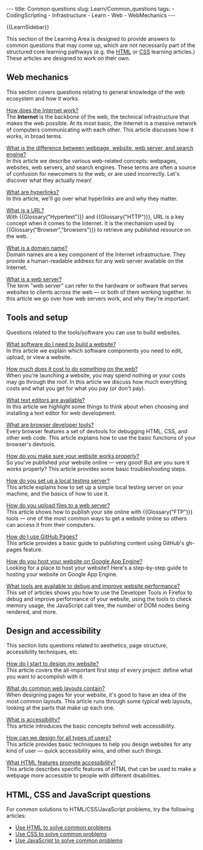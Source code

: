--- title: Common questions slug: Learn/Common_questions tags: - CodingScripting - Infrastructure - Learn - Web - WebMechanics ---

{{LearnSidebar}}

This section of the Learning Area is designed to provide answers to common questions that may come up, which are not necessarily part of the structured core learning pathways (e.g. the [HTML](/en-US/docs/Learn/HTML) or [CSS](/en-US/docs/Learn/CSS) learning articles.) These articles are designed to work on their own.

## Web mechanics

This section covers questions relating to general knowledge of the web ecosystem and how it works.

[How does the Internet work?](/en-US/docs/Learn/Common_questions/How_does_the_Internet_work)  
The **Internet** is the backbone of the web, the technical infrastructure that makes the web possible. At its most basic, the Internet is a massive network of computers communicating with each other. This article discusses how it works, in broad terms.

[What is the difference between webpage, website, web server, and search engine?](/en-US/docs/Learn/Common_questions/Pages_sites_servers_and_search_engines)  
In this article we describe various web-related concepts: webpages, websites, web servers, and search engines. These terms are often a source of confusion for newcomers to the web, or are used incorrectly. Let's discover what they actually mean!

[What are hyperlinks?](/en-US/docs/Learn/Common_questions/What_are_hyperlinks)  
In this article, we'll go over what hyperlinks are and why they matter.

[What is a URL?](/en-US/docs/Learn/Common_questions/What_is_a_URL)  
With {{Glossary("Hypertext")}} and {{Glossary("HTTP")}}, URL is a key concept when it comes to the Internet. It is the mechanism used by {{Glossary("Browser","browsers")}} to retrieve any published resource on the web.

[What is a domain name?](/en-US/docs/Learn/Common_questions/What_is_a_domain_name)  
Domain names are a key component of the Internet infrastructure. They provide a human-readable address for any web server available on the Internet.

[What is a web server?](/en-US/docs/Learn/Common_questions/What_is_a_web_server)  
The term "web server" can refer to the hardware or software that serves websites to clients across the web — or both of them working together. In this article we go over how web servers work, and why they're important.

## Tools and setup

Questions related to the tools/software you can use to build websites.

[What software do I need to build a website?](/en-US/docs/Learn/Common_questions/What_software_do_I_need)  
In this article we explain which software components you need to edit, upload, or view a website.

[How much does it cost to do something on the web?](/en-US/docs/Learn/Common_questions/How_much_does_it_cost)  
When you're launching a website, you may spend nothing or your costs may go through the roof. In this article we discuss how much everything costs and what you get for what you pay (or don't pay).

[What text editors are available?](/en-US/docs/Learn/Common_questions/Available_text_editors)  
In this article we highlight some things to think about when choosing and installing a text editor for web development.

[What are browser developer tools?](/en-US/docs/Learn/Common_questions/What_are_browser_developer_tools)  
Every browser features a set of devtools for debugging HTML, CSS, and other web code. This article explains how to use the basic functions of your browser's devtools.

[How do you make sure your website works properly?](/en-US/docs/Learn/Common_questions/Checking_that_your_web_site_is_working_properly)  
So you've published your website online — very good! But are you sure it works properly? This article provides some basic troubleshooting steps.

[How do you set up a local testing server?](/en-US/docs/Learn/Common_questions/set_up_a_local_testing_server)  
This article explains how to set up a simple local testing server on your machine, and the basics of how to use it.

[How do you upload files to a web server?](/en-US/docs/Learn/Common_questions/Upload_files_to_a_web_server)  
This article shows how to publish your site online with {{Glossary("FTP")}} tools — one of the most common ways to get a website online so others can access it from their computers.

[How do I use GitHub Pages?](/en-US/docs/Learn/Common_questions/Using_Github_pages)  
This article provides a basic guide to publishing content using GitHub's gh-pages feature.

[How do you host your website on Google App Engine?](/en-US/docs/Learn/Common_questions/How_do_you_host_your_website_on_Google_App_Engine)  
Looking for a place to host your website? Here's a step-by-step guide to hosting your website on Google App Engine.

[What tools are available to debug and improve website performance?](/en-US/docs/Tools/Performance)  
This set of articles shows you how to use the Developer Tools in Firefox to debug and improve performance of your website, using the tools to check memory usage, the JavaScript call tree, the number of DOM nodes being rendered, and more.

## Design and accessibility

This section lists questions related to aesthetics, page structure, accessibility techniques, etc.

[How do I start to design my website?](/en-US/docs/Learn/Common_questions/Thinking_before_coding)  
This article covers the all-important first step of every project: define what you want to accomplish with it.

[What do common web layouts contain?](/en-US/docs/Learn/Common_questions/Common_web_layouts)  
When designing pages for your website, it's good to have an idea of the most common layouts. This article runs through some typical web layouts, looking at the parts that make up each one.

[What is accessibility?](/en-US/docs/Learn/Common_questions/What_is_accessibility)  
This article introduces the basic concepts behind web accessibility.

[How can we design for all types of users?](/en-US/docs/Learn/Common_questions/Design_for_all_types_of_users)  
This article provides basic techniques to help you design websites for any kind of user — quick accessibility wins, and other such things.

[What HTML features promote accessibility?](/en-US/docs/Learn/Common_questions/HTML_features_for_accessibility)  
This article describes specific features of HTML that can be used to make a webpage more accessible to people with different disabilities.

## HTML, CSS and JavaScript questions

For common solutions to HTML/CSS/JavaScript problems, try the following articles:

- [Use HTML to solve common problems](/en-US/docs/Learn/HTML/Howto)
- [Use CSS to solve common problems](/en-US/docs/Learn/CSS/Howto)
- [Use JavaScript to solve common problems](/en-US/docs/Learn/JavaScript/Howto)
